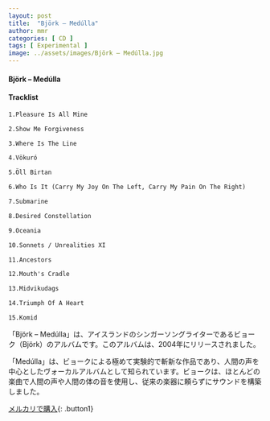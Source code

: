 ```yaml
---
layout: post
title:  "Björk – Medúlla"
author: mmr
categories: [ CD ]
tags: [ Experimental ]
image: ../assets/images/Björk – Medúlla.jpg
---
```


#### Björk – Medúlla

#### Tracklist
```md
1.Pleasure Is All Mine

2.Show Me Forgiveness

3.Where Is The Line

4.Vökuró

5.Öll Birtan

6.Who Is It (Carry My Joy On The Left, Carry My Pain On The Right)

7.Submarine

8.Desired Constellation

9.Oceania

10.Sonnets / Unrealities XI

11.Ancestors

12.Mouth's Cradle

13.Midvikudags

14.Triumph Of A Heart

15.Komid
```

「Björk – Medúlla」は、アイスランドのシンガーソングライターであるビョーク（Björk）のアルバムです。このアルバムは、2004年にリリースされました。

「Medúlla」は、ビョークによる極めて実験的で斬新な作品であり、人間の声を中心としたヴォーカルアルバムとして知られています。ビョークは、ほとんどの楽曲で人間の声や人間の体の音を使用し、従来の楽器に頼らずにサウンドを構築しました。




[メルカリで購入](https://jp.mercari.com/item/m20361043307?afid=6142608987){: .button1}
